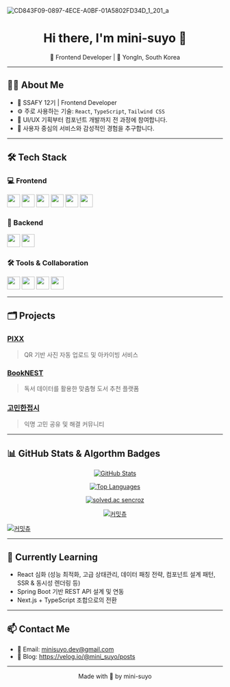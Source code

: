 ![CD843F09-0897-4ECE-A0BF-01A5802FD34D_1_201_a](https://github.com/user-attachments/assets/16935bbb-811d-4ddb-b887-b71d5296974a)


<h1 align="center">Hi there, I'm mini-suyo 👋</h1>
<p align="center">
  🌱 Frontend Developer | 📍 YongIn, South Korea
</p>

---

## 🧑‍💻 About Me
- 💼 SSAFY 12기 | Frontend Developer
- ⚙️ 주로 사용하는 기술: `React`, `TypeScript`, `Tailwind CSS`
- 🎨 UI/UX 기획부터 컴포넌트 개발까지 전 과정에 참여합니다.
- 💬 사용자 중심의 서비스와 감성적인 경험을 추구합니다.

---

## 🛠 Tech Stack

### 💻 Frontend
<p>
  <img src="https://img.shields.io/badge/JavaScript-F7DF1E?style=flat-square&logo=javascript&logoColor=black" height="30"/>
  <img src="https://img.shields.io/badge/TypeScript-3178C6?style=flat-square&logo=typescript&logoColor=white" height="30"/>
  <img src="https://img.shields.io/badge/React-61DAFB?style=flat-square&logo=react&logoColor=black" height="30"/>
  <img src="https://img.shields.io/badge/Next.js-000000?style=flat-square&logo=next.js&logoColor=white" height="30"/>
  <img src="https://img.shields.io/badge/Vue.js-4FC08D?style=flat-square&logo=vue.js&logoColor=white" height="30"/>
  <img src="https://img.shields.io/badge/Tailwind_CSS-38B2AC?style=flat-square&logo=tailwind-css&logoColor=white" height="30"/>
</p>

### 🧩 Backend
<p>
  <img src="https://img.shields.io/badge/Java-ED8B00?style=flat-square&logo=openjdk&logoColor=white" height="30"/>
  <img src="https://img.shields.io/badge/Spring Boot-6DB33F?style=flat-square&logo=spring-boot&logoColor=white" height="30"/>
</p>

### 🛠 Tools & Collaboration
<p>
  <img src="https://img.shields.io/badge/Git-F05032?style=flat-square&logo=git&logoColor=white" height="30"/>
  <img src="https://img.shields.io/badge/Jira-0052CC?style=flat-square&logo=jira&logoColor=white" height="30"/>
  <img src="https://img.shields.io/badge/Figma-F24E1E?style=flat-square&logo=figma&logoColor=white" height="30"/>
  <img src="https://img.shields.io/badge/Notion-000000?style=flat-square&logo=notion&logoColor=white" height="30"/>
</p>

---

## 🗂 Projects


### [PIXX](https://github.com/mini-suyo/pixx)
> QR 기반 사진 자동 업로드 및 아카이빙 서비스

### [BookNEST](https://github.com/mini-suyo/booknest)
> 독서 데이터를 활용한 맞춤형 도서 추천 플랫폼

### [고민한접시](https://github.com/mini-suyo/gomin)
> 익명 고민 공유 및 해결 커뮤니티

---

## 📊 GitHub Stats & Algorthm Badges

<p align="center">
  <a href="https://github.com/mini-suyo">
    <img src="https://github-readme-stats.vercel.app/api?username=mini-suyo&show_icons=true&theme=dark" alt="GitHub Stats" />
  </a>
</p>

<p align="center">
  <a href="https://github.com/mini-suyo">
    <img src="https://github-readme-stats.vercel.app/api/top-langs/?username=mini-suyo&layout=compact&theme=dark" alt="Top Languages" />
  </a>
</p>

<p align="center">
  <a href="https://solved.ac/profile/sencroz" target="_blank">
    <img src="http://mazassumnida.wtf/api/v2/generate_badge?boj=sencroz" alt="solved.ac sencroz" />
  </a>
</p>

<p align="center">
  <a href="https://www.comitchu.shop/api/chu/test/mini-suyo?background=flower.png&character=c.png" target="_blank">
    <img src="https://www.comitchu.shop/api/chu/test/mini-suyo?background=flower.png&character=c.png" alt="커밋츄" />
  </a>
</p>

[![커밋츄](https://www.comitchu.shop/api/chu/mini-suyo)](https://www.comitchu.shop)


---

## 🌱 Currently Learning
- React 심화 (성능 최적화, 고급 상태관리, 데이터 패칭 전략, 컴포넌트 설계 패턴, SSR & 동시성 렌더링 등)
- Spring Boot 기반 REST API 설계 및 연동
- Next.js + TypeScript 조합으로의 전환
---

## 📫 Contact Me
- 📧 Email: minisuyo.dev@gmail.com
- 📝 Blog: https://velog.io/@mini_suyo/posts

---

<p align="center">
  Made with 💙 by mini-suyo
</p>
